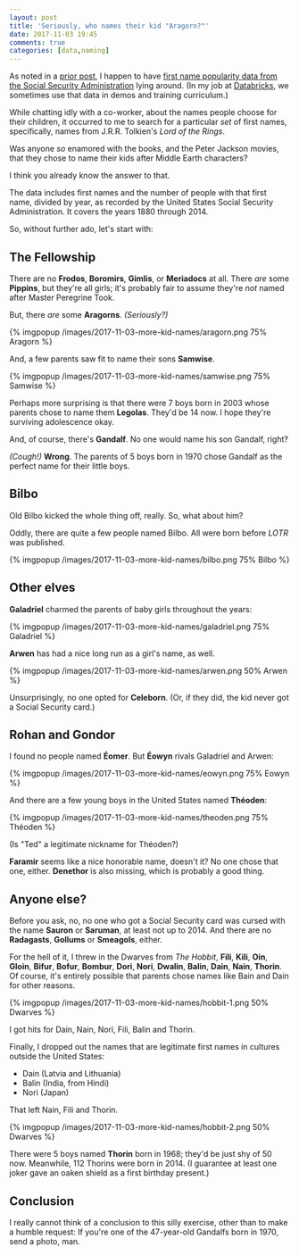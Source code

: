 ```yaml
---
layout: post
title: 'Seriously, who names their kid "Aragorn?"'
date: 2017-11-03 19:45
comments: true
categories: [data,naming]
---
```


As noted in a [prior post](/blog/2016/12/29/tammy/),
I happen to have 
[first name popularity data from the Social Security Administration](https://www.ssa.gov/OACT/babynames/limits.html)
lying around. (In my job at [Databricks](https://databricks.com/), we
sometimes use that data in demos and training curriculum.)

While chatting idly with a co-worker, about the names people choose for their
children, it occurred to me to search for a particular _set_ of first names,
specifically, names from J.R.R. Tolkien's _Lord of the Rings_.

Was anyone _so_ enamored with the books, and the Peter Jackson movies, that
they chose to name their kids after Middle Earth characters?

I think you already know the answer to that.

<!-- more -->

The data includes first names and the number of people with that first name,
divided by year, as recorded by the United States Social Security
Administration. It covers the years 1880 through 2014.

So, without further ado, let's start with:

## The Fellowship

There are no **Frodos**, **Boromirs**, **Gimlis**, or **Meriadocs** at all.
There _are_ some **Pippins**, but they're all girls; it's probably fair to
assume they're _not_ named after Master Peregrine Took.

But, there _are_ some **Aragorns**. _(Seriously?)_

{% imgpopup /images/2017-11-03-more-kid-names/aragorn.png 75% Aragorn %}

And, a few parents saw fit to name their sons **Samwise**.

{% imgpopup /images/2017-11-03-more-kid-names/samwise.png 75% Samwise %}

Perhaps more surprising is that there were 7 boys born in 2003 whose parents
chose to name them **Legolas**. They'd be 14 now. I hope they're surviving
adolescence okay.

And, of course, there's **Gandalf**. No one would name his son Gandalf,
right? 

_(Cough!)_ **Wrong**. The parents of 5 boys born in 1970 chose Gandalf as the
perfect name for their little boys.

## Bilbo

Old Bilbo kicked the whole thing off, really. So, what about him?

Oddly, there are quite a few people named Bilbo. All were born before _LOTR_
was published.

{% imgpopup /images/2017-11-03-more-kid-names/bilbo.png 75% Bilbo %}

## Other elves

**Galadriel** charmed the parents of baby girls throughout the years:

{% imgpopup /images/2017-11-03-more-kid-names/galadriel.png 75% Galadriel %}

**Arwen** has had a nice long run as a girl's name, as well.

{% imgpopup /images/2017-11-03-more-kid-names/arwen.png 50% Arwen %}

Unsurprisingly, no one opted for **Celeborn**. (Or, if they did, the kid never
got a Social Security card.)

## Rohan and Gondor

I found no people named **Éomer**. But **Éowyn** rivals Galadriel and Arwen:

{% imgpopup /images/2017-11-03-more-kid-names/eowyn.png 75% Eowyn %}

And there are a few young boys in the United States named **Théoden**:

{% imgpopup /images/2017-11-03-more-kid-names/theoden.png 75% Théoden %}

(Is "Ted" a legitimate nickname for Théoden?)

**Faramir** seems like a nice honorable name, doesn't it? No one chose that
one, either. **Denethor** is also missing, which is probably a good thing.

## Anyone else?

Before you ask, no, no one who got a Social Security card was cursed with the
name **Sauron** or **Saruman**, at least not up to 2014. And there are no
**Radagasts**, **Gollums** or **Smeagols**, either.


For the hell of it, I threw in the Dwarves from _The Hobbit_, **Fili**,
**Kili**, **Oin**, **Gloin**, **Bifur**, **Bofur**, **Bombur**, **Dori**,
**Nori**, **Dwalin**, **Balin**, **Dain**, **Nain**, **Thorin**. Of course,
it's entirely possible that parents chose names like Bain and Dain for other
reasons.

{% imgpopup /images/2017-11-03-more-kid-names/hobbit-1.png 50% Dwarves %}

I got hits for Dain, Nain, Nori, Fili, Balin and Thorin.

Finally, I dropped out the names that are legitimate first names in cultures
outside the United States:

* Dain (Latvia and Lithuania)
* Balin (India, from Hindi)
* Nori (Japan)

That left Nain, Fili and Thorin.

{% imgpopup /images/2017-11-03-more-kid-names/hobbit-2.png 50% Dwarves %}

There were 5 boys named **Thorin** born in 1968; they'd be just shy of 50 now.
Meanwhile, 112 Thorins were born in 2014. (I guarantee at least one joker
gave an oaken shield as a first birthday present.)

## Conclusion

I really cannot think of a conclusion to this silly exercise, other than to
make a humble request: If you're one of the 47-year-old Gandalfs born in 1970,
send a photo, man.
